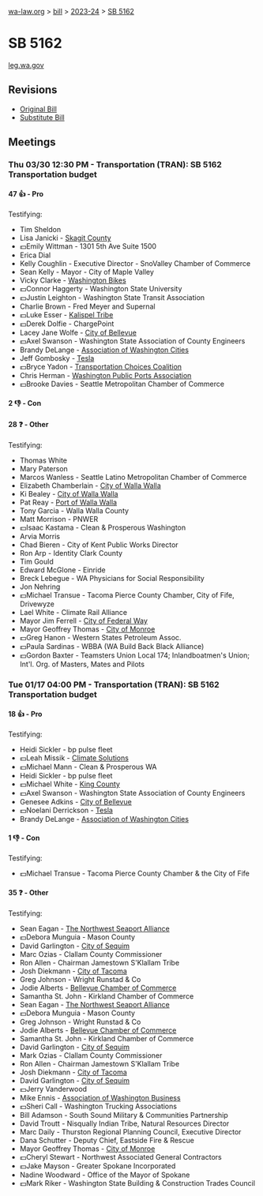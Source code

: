 [wa-law.org](/) > [bill](/bill/) > [2023-24](/bill/2023-24/) > [SB 5162](/bill/2023-24/sb/5162/)

# SB 5162
[leg.wa.gov](https://app.leg.wa.gov/billsummary?BillNumber=5162&Year=2023&Initiative=false)

## Revisions
* [Original Bill](1/)
* [Substitute Bill](S/)

## Meetings
### Thu 03/30 12:30 PM - Transportation (TRAN): SB 5162 Transportation budget
#### 47 👍 - Pro
Testifying:
* Tim Sheldon
* Lisa Janicki - [Skagit County](/org/skagit_county/)
* 💵Emily Wittman - 1301 5th Ave Suite 1500
* Erica Dial
* Kelly Coughlin - Executive Director - SnoValley Chamber of Commerce
* Sean Kelly - Mayor - City of Maple Valley
* Vicky Clarke - [Washington Bikes](/org/washington_bikes/)
* 💵Connor Haggerty - Washington State University
* 💵Justin Leighton - Washington State Transit Association
* Charlie Brown - Fred Meyer and Supernal
* 💵Luke Esser - [Kalispel Tribe](/org/kalispel_tribe/)
* 💵Derek Dolfie - ChargePoint
* Lacey Jane Wolfe - [City of Bellevue](/org/city_of_bellevue/)
* 💵Axel Swanson - Washington State Association of County Engineers
* Brandy DeLange - [Association of Washington Cities](/org/association_of_washington_cities/)
* Jeff Gombosky - [Tesla](/org/tesla/)
* 💵Bryce Yadon - [Transportation Choices Coalition](/org/transportation_choices_coalition/)
* Chris Herman - [Washington Public Ports Association](/org/washington_public_ports_association/)
* 💵Brooke Davies - Seattle Metropolitan Chamber of Commerce

#### 2 👎 - Con

#### 28 ❓ - Other
Testifying:
* Thomas White
* Mary Paterson
* Marcos Wanless - Seattle Latino Metropolitan Chamber of Commerce
* Elizabeth Chamberlain - [City of Walla Walla](/org/city_of_walla_walla/)
* Ki Bealey - [City of Walla Walla](/org/city_of_walla_walla/)
* Pat Reay - [Port of Walla Walla](/org/port_of_walla_walla/)
* Tony Garcia - Walla Walla County
* Matt Morrison - PNWER
* 💵Isaac Kastama - Clean & Prosperous Washington
* Arvia Morris
* Chad Bieren - City of Kent Public Works Director
* Ron Arp - Identity Clark County
* Tim Gould
* Edward McGlone - Einride
* Breck Lebegue - WA Physicians for Social Responsibility
* Jon Nehring
* 💵Michael Transue - Tacoma Pierce County Chamber, City of Fife, Drivewyze
* Lael White - Climate Rail Alliance
* Mayor Jim Ferrell - [City of Federal Way](/org/city_of_federal_way/)
* Mayor Geoffrey Thomas - [City of Monroe](/org/city_of_monroe/)
* 💵Greg Hanon - Western States Petroleum Assoc.
* 💵Paula Sardinas - WBBA (WA Build Back Black Alliance)
* 💵Gordon Baxter - Teamsters Union Local 174; Inlandboatmen's Union; Int'l. Org. of Masters, Mates and Pilots

### Tue 01/17 04:00 PM - Transportation (TRAN): SB 5162 Transportation budget
#### 18 👍 - Pro
Testifying:
* Heidi Sickler - bp pulse fleet
* 💵Leah Missik - [Climate Solutions](/org/climate_solutions/)
* 💵Michael Mann - Clean & Prosperous WA
* Heidi Sickler - bp pulse fleet
* 💵Michael White - [King County](/org/king_county/)
* 💵Axel Swanson - Washington State Association of County Engineers
* Genesee Adkins - [City of Bellevue](/org/city_of_bellevue/)
* 💵Noelani Derrickson - [Tesla](/org/tesla/)
* Brandy DeLange - [Association of Washington Cities](/org/association_of_washington_cities/)

#### 1 👎 - Con
Testifying:
* 💵Michael Transue - Tacoma Pierce County Chamber & the City of Fife

#### 35 ❓ - Other
Testifying:
* Sean Eagan - [The Northwest Seaport Alliance](/org/the_northwest_seaport_alliance/)
* 💵Debora Munguia - Mason County
* David Garlington - [City of Sequim](/org/city_of_sequim/)
* Marc Ozias - Clallam County Commissioner
* Ron Allen - Chairman Jamestown S'Klallam Tribe
* Josh Diekmann - [City of Tacoma](/org/city_of_tacoma/)
* Greg Johnson - Wright Runstad & Co
* Jodie Alberts - [Bellevue Chamber of Commerce](/org/bellevue_chamber_of_commerce/)
* Samantha St. John - Kirkland Chamber of Commerce
* Sean Eagan - [The Northwest Seaport Alliance](/org/the_northwest_seaport_alliance/)
* 💵Debora Munguia - Mason County
* Greg Johnson - Wright Runstad & Co
* Jodie Alberts - [Bellevue Chamber of Commerce](/org/bellevue_chamber_of_commerce/)
* Samantha St. John - Kirkland Chamber of Commerce
* David Garlington - [City of Sequim](/org/city_of_sequim/)
* Mark Ozias - Clallam County Commissioner
* Ron Allen - Chairman Jamestown S'Klallam Tribe
* Josh Diekmann - [City of Tacoma](/org/city_of_tacoma/)
* David Garlington - [City of Sequim](/org/city_of_sequim/)
* 💵Jerry Vanderwood
* Mike Ennis - [Association of Washington Business](/org/association_of_washington_business/)
* 💵Sheri Call - Washington Trucking Associations
* Bill Adamson - South Sound Military & Communities Partnership
* David Troutt - Nisqually Indian Tribe, Natural Resources Director
* Marc Daily - Thurston Regional Planning Council, Executive Director
* Dana Schutter - Deputy Chief, Eastside Fire & Rescue
* Mayor Geoffrey Thomas - [City of Monroe](/org/city_of_monroe/)
* 💵Cheryl Stewart - Northwest Associated General Contractors
* 💵Jake Mayson - Greater Spokane Incorporated
* Nadine Woodward - Office of the Mayor of Spokane
* 💵Mark Riker - Washington State Building & Construction Trades Council
